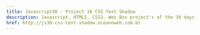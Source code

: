 ```yaml
---
title: Javascript30 - Project 16 CSS Text Shadow
description: Javascript, HTML5, CSS3. Wes Bos project's of the 30 days with Javascript Vanilla.
href: http://js30-css-text-shadow.oceanoweb.com.br
---
```

